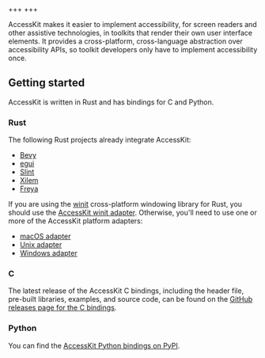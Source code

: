 +++
+++

AccessKit makes it easier to implement accessibility, for screen readers and other assistive technologies, in toolkits that render their own user interface elements. It provides a cross-platform, cross-language abstraction over accessibility APIs, so toolkit developers only have to implement accessibility once.

## Getting started

AccessKit is written in Rust and has bindings for C and Python.

### Rust

The following Rust projects already integrate AccessKit:

* [Bevy](https://bevyengine.org/)
* [egui](https://github.com/emilk/egui)
* [Slint](https://slint.dev/)
* [Xilem](https://github.com/linebender/xilem)
* [Freya](https://freyaui.dev/)

If you are using the [winit](https://crates.io/crates/winit) cross-platform windowing library for Rust, you should use the [AccessKit winit adapter](https://crates.io/crates/accesskit_winit). Otherwise, you'll need to use one or more of the AccessKit platform adapters:

* [macOS adapter](https://crates.io/crates/accesskit_macos)
* [Unix adapter](https://crates.io/crates/accesskit_unix)
* [Windows adapter](https://crates.io/crates/accesskit_windows)

### C

The latest release of the AccessKit C bindings, including the header file, pre-built libraries, examples, and source code, can be found on the [GitHub releases page for the C bindings](https://github.com/AccessKit/accesskit-c/releases).

### Python

You can find the [AccessKit Python bindings on PyPI](https://pypi.org/project/accesskit/).
